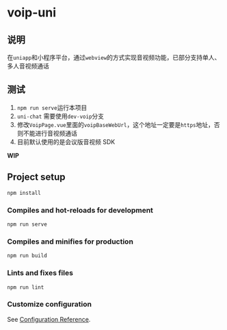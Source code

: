 # voip-uni

## 说明
在`uniapp`和小程序平台，通过`webview`的方式实现音视频功能，已部分支持单人、多人音视频通话

## 测试
1. `npm run serve`运行本项目
2. `uni-chat` 需要使用`dev-voip`分支
3. 修改`VoipPage.vue`里面的`voipBaseWebUrl`，这个地址一定要是`https`地址，否则不能进行音视频通话
4. 目前默认使用的是会议版音视频 SDK

**WIP**

## Project setup
```
npm install
```

### Compiles and hot-reloads for development
```
npm run serve
```

### Compiles and minifies for production
```
npm run build
```

### Lints and fixes files
```
npm run lint
```

### Customize configuration
See [Configuration Reference](https://cli.vuejs.org/config/).
